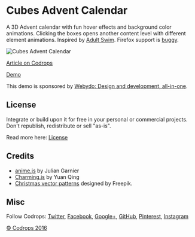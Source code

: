 # Cubes Advent Calendar

A 3D Advent calendar with fun hover effects and background color animations. Clicking the boxes opens another content level with different element animations. Inspired by [Adult Swim](http://www.adultswim.com/music/singles-2016/). Firefox support is [buggy](https://bugzilla.mozilla.org/show_bug.cgi?id=904304).

![Cubes Advent Calendar](http://tympanus.net/codrops/wp-content/uploads/2016/11/BoxesAdventCalendar.gif)

[Article on Codrops](http://tympanus.net/codrops/?p=28603&preview=true)

[Demo](http://tympanus.net/Development/CubesAdventCalendar/)

This demo is sponsored by [Webydo: Design and development, all-in-one](https://goo.gl/Z3wbtl).

## License

Integrate or build upon it for free in your personal or commercial projects. Don't republish, redistribute or sell "as-is". 

Read more here: [License](http://tympanus.net/codrops/licensing/)

## Credits

- [anime.js](http://anime-js.com/) by Julian Garnier
- [Charming.js](https://github.com/yuanqing/charming) by Yuan Qing
- [Christmas vector patterns](http://www.freepik.com/free-vector/christmas-background-pixel_961323.htm) designed by Freepik.

## Misc

Follow Codrops: [Twitter](http://www.twitter.com/codrops), [Facebook](http://www.facebook.com/pages/Codrops/159107397912), [Google+](https://plus.google.com/101095823814290637419), [GitHub](https://github.com/codrops), [Pinterest](http://www.pinterest.com/codrops/), [Instagram](https://www.instagram.com/codropsss/)

[© Codrops 2016](http://www.codrops.com)






